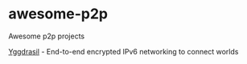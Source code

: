 # awesome-p2p
Awesome p2p projects

[Yggdrasil](https://yggdrasil-network.github.io/) - End-to-end encrypted IPv6 networking to connect worlds
